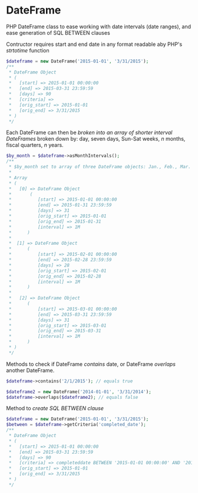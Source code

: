 # DateFrame

PHP DateFrame class to ease working with date intervals (date ranges), and ease generation of SQL BETWEEN clauses
 
Contructor requires start and end date in any format readable aby PHP's *strtotime* function

```php
$dateframe = new DateFrame('2015-01-01', '3/31/2015');
/**
 * DateFrame Object
 * (
 *   [start] => 2015-01-01 00:00:00
 *   [end] => 2015-03-31 23:59:59
 *   [days] => 90
 *   [criteria] => 
 *   [orig_start] => 2015-01-01
 *   [orig_end] => 3/31/2015
 * )
 */

```

Each DateFrame can then be *broken into an array of shorter interval DateFrames* broken down by: day, seven days, Sun-Sat weeks, *n* months, fiscal quarters, *n* years.

```php
$by_month = $dateframe->asMonthIntervals(); 
/**
 * $by_month set to array of three DateFrame objects: Jan., Feb., Mar.
 *
 * Array
 * (
 *   [0] => DateFrame Object
 *       (
 *          [start] => 2015-01-01 00:00:00
 *          [end] => 2015-01-31 23:59:59
 *          [days] => 31
 *          [orig_start] => 2015-01-01
 *          [orig_end] => 2015-01-31
 *          [interval] => 1M
 *      )
 *
 *  [1] => DateFrame Object
 *      (
 *          [start] => 2015-02-01 00:00:00
 *          [end] => 2015-02-28 23:59:59
 *          [days] => 28
 *          [orig_start] => 2015-02-01
 *          [orig_end] => 2015-02-28
 *          [interval] => 1M
 *      )
 *
 *   [2] => DateFrame Object
 *      (
 *          [start] => 2015-03-01 00:00:00
 *          [end] => 2015-03-31 23:59:59
 *          [days] => 31
 *          [orig_start] => 2015-03-01
 *          [orig_end] => 2015-03-31
 *          [interval] => 1M
 *      )
 * )
 */
```

Methods to check if DateFrame *contains* date, or DateFrame *overlaps* another DateFrame.

```php
$dateframe->contains('2/1/2015'); // equals true

$dateframe2 = new DateFrame('2014-01-01', '3/31/2014');
$dateframe->overlaps($dateframe2); // equals false
```

Method to *create SQL BETWEEN clause*
```php
$dateframe = new DateFrame('2015-01-01', '3/31/2015');
$between = $dateframe->getCriteria('completed_date');
/**
 * DateFrame Object
 * (
 *   [start] => 2015-01-01 00:00:00
 *   [end] => 2015-03-31 23:59:59
 *   [days] => 90
 *   [criteria] => completeddate BETWEEN '2015-01-01 00:00:00' AND '2015-03-31 23:59:59'
 *   [orig_start] => 2015-01-01
 *   [orig_end] => 3/31/2015
 * )
 */

```

